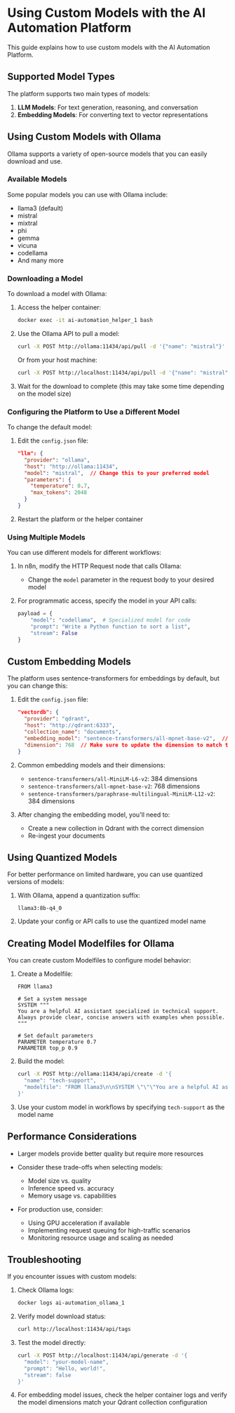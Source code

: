 # Using Custom Models with the AI Automation Platform

This guide explains how to use custom models with the AI Automation Platform.

## Supported Model Types

The platform supports two main types of models:

1. **LLM Models**: For text generation, reasoning, and conversation
2. **Embedding Models**: For converting text to vector representations

## Using Custom Models with Ollama

Ollama supports a variety of open-source models that you can easily download and use.

### Available Models

Some popular models you can use with Ollama include:

- llama3 (default)
- mistral
- mixtral
- phi
- gemma
- vicuna
- codellama
- And many more

### Downloading a Model

To download a model with Ollama:

1. Access the helper container:
   ```bash
   docker exec -it ai-automation_helper_1 bash
   ```

2. Use the Ollama API to pull a model:
   ```bash
   curl -X POST http://ollama:11434/api/pull -d '{"name": "mistral"}'
   ```

   Or from your host machine:
   ```bash
   curl -X POST http://localhost:11434/api/pull -d '{"name": "mistral"}'
   ```

3. Wait for the download to complete (this may take some time depending on the model size)

### Configuring the Platform to Use a Different Model

To change the default model:

1. Edit the `config.json` file:
   ```json
   "llm": {
     "provider": "ollama",
     "host": "http://ollama:11434",
     "model": "mistral",  // Change this to your preferred model
     "parameters": {
       "temperature": 0.7,
       "max_tokens": 2048
     }
   }
   ```

2. Restart the platform or the helper container

### Using Multiple Models

You can use different models for different workflows:

1. In n8n, modify the HTTP Request node that calls Ollama:
   - Change the `model` parameter in the request body to your desired model

2. For programmatic access, specify the model in your API calls:
   ```python
   payload = {
       "model": "codellama",  # Specialized model for code
       "prompt": "Write a Python function to sort a list",
       "stream": False
   }
   ```

## Custom Embedding Models

The platform uses sentence-transformers for embeddings by default, but you can change this:

1. Edit the `config.json` file:
   ```json
   "vectordb": {
     "provider": "qdrant",
     "host": "http://qdrant:6333",
     "collection_name": "documents",
     "embedding_model": "sentence-transformers/all-mpnet-base-v2",  // Change this
     "dimension": 768  // Make sure to update the dimension to match the model
   }
   ```

2. Common embedding models and their dimensions:
   - `sentence-transformers/all-MiniLM-L6-v2`: 384 dimensions
   - `sentence-transformers/all-mpnet-base-v2`: 768 dimensions
   - `sentence-transformers/paraphrase-multilingual-MiniLM-L12-v2`: 384 dimensions

3. After changing the embedding model, you'll need to:
   - Create a new collection in Qdrant with the correct dimension
   - Re-ingest your documents

## Using Quantized Models

For better performance on limited hardware, you can use quantized versions of models:

1. With Ollama, append a quantization suffix:
   ```
   llama3:8b-q4_0
   ```

2. Update your config or API calls to use the quantized model name

## Creating Model Modelfiles for Ollama

You can create custom Modelfiles to configure model behavior:

1. Create a Modelfile:
   ```
   FROM llama3
   
   # Set a system message
   SYSTEM """
   You are a helpful AI assistant specialized in technical support.
   Always provide clear, concise answers with examples when possible.
   """
   
   # Set default parameters
   PARAMETER temperature 0.7
   PARAMETER top_p 0.9
   ```

2. Build the model:
   ```bash
   curl -X POST http://ollama:11434/api/create -d '{
     "name": "tech-support",
     "modelfile": "FROM llama3\n\nSYSTEM \"\"\"You are a helpful AI assistant specialized in technical support.\nAlways provide clear, concise answers with examples when possible.\"\"\"\n\nPARAMETER temperature 0.7\nPARAMETER top_p 0.9"
   }'
   ```

3. Use your custom model in workflows by specifying `tech-support` as the model name

## Performance Considerations

- Larger models provide better quality but require more resources
- Consider these trade-offs when selecting models:
  - Model size vs. quality
  - Inference speed vs. accuracy
  - Memory usage vs. capabilities

- For production use, consider:
  - Using GPU acceleration if available
  - Implementing request queuing for high-traffic scenarios
  - Monitoring resource usage and scaling as needed

## Troubleshooting

If you encounter issues with custom models:

1. Check Ollama logs:
   ```bash
   docker logs ai-automation_ollama_1
   ```

2. Verify model download status:
   ```bash
   curl http://localhost:11434/api/tags
   ```

3. Test the model directly:
   ```bash
   curl -X POST http://localhost:11434/api/generate -d '{
     "model": "your-model-name",
     "prompt": "Hello, world!",
     "stream": false
   }'
   ```

4. For embedding model issues, check the helper container logs and verify the model dimensions match your Qdrant collection configuration
